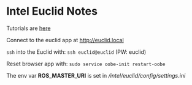 # Intel Euclid Notes

Tutorials are [here](http://www.euclidcommunity.intel.com)

Connect to the euclid app at http://euclid.local

`ssh` into the Euclid with: `ssh euclid@euclid` (PW: euclid)

Reset browser app with: `sudo service oobe-init restart-oobe`

The env var **ROS_MASTER_URI** is set in */intel/euclid/config/settings.ini*

